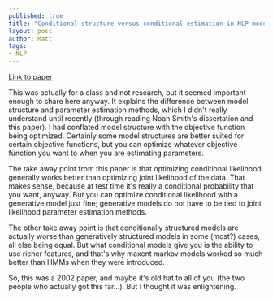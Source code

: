 ```yaml
---
published: true
title: "Conditional structure versus conditional estimation in NLP models; Klein and Manning, EMNLP 2002."
layout: post
author: Matt
tags:
- NLP
---
```


[Link to paper](http://dl.acm.org/citation.cfm?id=1118695)

This was actually for a class and not research, but it seemed important enough to share here
anyway. It explains the difference between model structure and parameter estimation methods, which
I didn't really understand until recently (through reading Noah Smith's dissertation and this
paper). I had conflated model structure with the objective function being optimized. Certainly some
model structures are better suited for certain objective functions, but you can optimize whatever
objective function you want to when you are estimating parameters.

The take away point from this paper is that optimizing conditional likelihood generally works
better than optimizing joint likelihood of the data. That makes sense, because at test time it's
really a conditional probability that you want, anyway. But you can optimize conditional likelihood
with a generative model just fine; generative models do not have to be tied to joint likelihood
parameter estimation methods.

The other take away point is that conditionally structured models are actually worse than
generatively structured models in some (most?) cases, all else being equal. But what conditional
models give you is the ability to use richer features, and that's why maxent markov models worked
so much better than HMMs when they were introduced.

So, this was a 2002 paper, and maybe it's old hat to all of you (the two people who actually got
this far...). But I thought it was enlightening.
